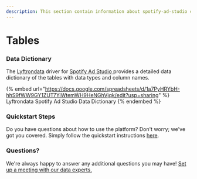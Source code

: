 ```yaml
---
description: This section contain information about spotify-ad-studio connector tables information
---
```


# Tables

### Data Dictionary

The [Lyftrondata](https://www.lyftrondata.com/) driver for [Spotify Ad Studio](https://www.lyftrondata.com/integration/spotify-ad-studio/)[ ](https://www.lyftrondata.com/integration/spotify-ad-studio/)provides a detailed data dictionary of the tables with data types and column names.

{% embed url="https://docs.google.com/spreadsheets/d/1a7PyHRYbH-hhS9fWW9GY1ZUT7YiWtemWH9HeNGhVjqk/edit?usp=sharing" %}
Lyftrondata Spotify Ad Studio Data Dictionary
{% endembed %}

### Quickstart Steps

Do you have questions about how to use the platform? Don't worry; we've got you covered. Simply follow the quickstart instructions [here](../../../../quickstart-steps.md).

### Questions? <a href="#questions" id="questions"></a>

We're always happy to answer any additional questions you may have! [Set up a meeting with our data experts.](https://www.lyftrondata.com/book-a-meeting/)

